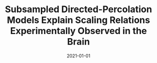 ---
title: "Subsampled Directed-Percolation Models Explain Scaling Relations Experimentally Observed in the Brain"
collection: publications
permalink: /publication/2021-01-01-Subsampled-Directed-Percolation-Models-Explain-Scaling-Relations-Experimentally-Observed-in-the-Brain
date: 2021-01-01
venue: 'Front. Neural Circuits'
paperurl: 'https://dx.doi.org/10.3389/fncir.2020.576727'
citation: ' Tawan Carvalho,  Antonio Fontenele,  <u>Mauricio Girardi-Schappo</u>,  Thaís Feliciano,  Leandro Aguiar,  Thais Silva,  Nivaldo Vasconcelos,  Pedro Carelli,  Mauro Copelli, &quot;Subsampled Directed-Percolation Models Explain Scaling Relations Experimentally Observed in the Brain.&quot; Front. Neural Circuits, 2021.'
---
